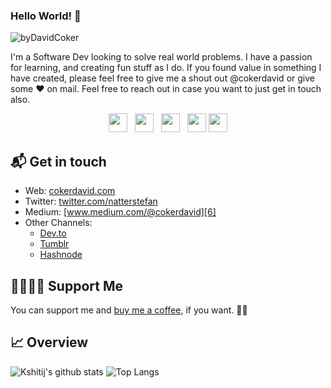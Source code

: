 ### Hello World! 💜

![byDavidCoker](https://user-images.githubusercontent.com/87503695/132118699-2596010d-2f72-4baf-82b3-dd3c2fd8c1a3.gif)

I'm a Software Dev looking to solve real world problems. I have a passion for learning, and creating fun stuff as I do. If you found value in something I have created, please feel free to give me a shout out @cokerdavid or give some ♥ on mail. Feel free to reach out in case you want to just get in touch also.

<p align='center'>
<a href="https://www.linkedin.com/in/thecokerdavid/"><img height="30" src="https://github.com/thecokerdavid/thecokerdavid/raw/main/linkedin.png?raw=true"></a>&nbsp;&nbsp;
<a href="https://twitter.com/thecokerdavid"><img height="30" src="https://github.com/thecokerdavid/thecokerdavid/raw/main/twitter.png?raw=true"></a>&nbsp;&nbsp;
<a href="https://www.instagram.com/thecokerdavid/"><img height="30" src="https://github.com/thecokerdavid/thecokerdavid/raw/main/instagram.png?raw=true"></a>&nbsp;&nbsp;
<a href="mailto:heiscokerdavid@gmail.com"><img height="30" src="https://github.com/thecokerdavid/thecokerdavid/raw/main/mail.png?raw=true"></a>
<a href="https://mytrashcode.com"><img height="30" src="https://github.com/thecokerdavid/thecokerdavid/raw/main/blog.png?raw=true"></a>
</p>


## 📬 Get in touch

- Web: [cokerdavid.com][1]
- Twitter: [twitter.com/natterstefan][3]
- Medium: [www.medium.com/@cokerdavid][6]
- Other Channels:
  - [Dev.to][10]
  - [Tumblr][9]
  - [Hashnode][7]

<!-- - Blog: [blog.natterstefan.me][4] 
     - LinkedIn: [linkedin.com/in/natterstefan][2]  

👉🏻👉🏻📧 Sign up for my [newsletter][1].  -->









[1]: http://www.cokerdavid.com
[2]: http://www.facebook.com/sednaoui
[3]: http://www.twitter.com/thecokerdavid
[6]: http://www.medium.com/@cokerdavid
[7]: http://www.hashnode.com/@cokerdavid
[8]: https://www.buymeacoffee.com/thecokerdavid
[9]: http://thecokerdavid.tumblr.com/
[10]: http://dev.to/thecokerdavid

## 🤜🏻🤛🏻 Support Me

You can support me and [buy me a coffee][8], if you want. 🙏🏻

## &#x1f4c8; Overview

![Kshitij's github stats](https://github-readme-stats.vercel.app/api?username=thecokerdavid&hide=contribs,prs&show_icons=true&hide_border=true&title_color=000)
![Top Langs](https://github-readme-stats.vercel.app/api/top-langs/?username=thecokerdavid&layout=compact&hide_border=true)
